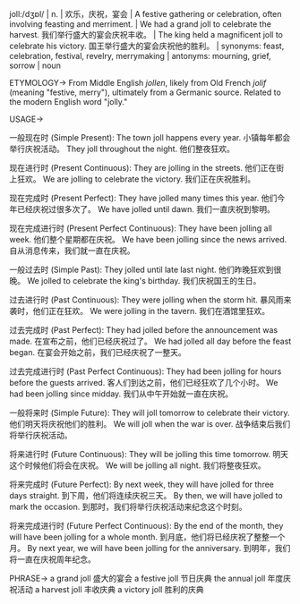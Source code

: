 joll:/dʒɒl/ | n. | 欢乐，庆祝，宴会 | A festive gathering or celebration, often involving feasting and merriment. | We had a grand joll to celebrate the harvest. 我们举行盛大的宴会庆祝丰收。 |  The king held a magnificent joll to celebrate his victory. 国王举行盛大的宴会庆祝他的胜利。 | synonyms: feast, celebration, festival, revelry, merrymaking | antonyms: mourning, grief, sorrow | noun

ETYMOLOGY->
From Middle English *jollen*, likely from Old French *jolif* (meaning "festive, merry"), ultimately from a Germanic source. Related to the modern English word "jolly."

USAGE->

一般现在时 (Simple Present):
The town joll happens every year.  小镇每年都会举行庆祝活动。
They joll throughout the night. 他们整夜狂欢。


现在进行时 (Present Continuous):
They are jolling in the streets. 他们正在街上狂欢。
We are jolling to celebrate the victory. 我们正在庆祝胜利。


现在完成时 (Present Perfect):
They have jolled many times this year. 他们今年已经庆祝过很多次了。
We have jolled until dawn. 我们一直庆祝到黎明。


现在完成进行时 (Present Perfect Continuous):
They have been jolling all week. 他们整个星期都在庆祝。
We have been jolling since the news arrived.  自从消息传来，我们就一直在庆祝。


一般过去时 (Simple Past):
They jolled until late last night. 他们昨晚狂欢到很晚。
We jolled to celebrate the king's birthday. 我们庆祝国王的生日。


过去进行时 (Past Continuous):
They were jolling when the storm hit.  暴风雨来袭时，他们正在狂欢。
We were jolling in the tavern. 我们在酒馆里狂欢。


过去完成时 (Past Perfect):
They had jolled before the announcement was made.  在宣布之前，他们已经庆祝过了。
We had jolled all day before the feast began.  在宴会开始之前，我们已经庆祝了一整天。


过去完成进行时 (Past Perfect Continuous):
They had been jolling for hours before the guests arrived.  客人们到达之前，他们已经狂欢了几个小时。
We had been jolling since midday. 我们从中午开始就一直在庆祝。


一般将来时 (Simple Future):
They will joll tomorrow to celebrate their victory. 他们明天将庆祝他们的胜利。
We will joll when the war is over.  战争结束后我们将举行庆祝活动。


将来进行时 (Future Continuous):
They will be jolling this time tomorrow. 明天这个时候他们将会在庆祝。
We will be jolling all night. 我们将整夜狂欢。


将来完成时 (Future Perfect):
By next week, they will have jolled for three days straight. 到下周，他们将连续庆祝三天。
By then, we will have jolled to mark the occasion. 到那时，我们将举行庆祝活动来纪念这个时刻。


将来完成进行时 (Future Perfect Continuous):
By the end of the month, they will have been jolling for a whole month. 到月底，他们将已经庆祝了整整一个月。
By next year, we will have been jolling for the anniversary. 到明年，我们将一直在庆祝周年纪念。


PHRASE->
a grand joll 盛大的宴会
a festive joll  节日庆典
the annual joll  年度庆祝活动
a harvest joll  丰收庆典
a victory joll 胜利的庆典
